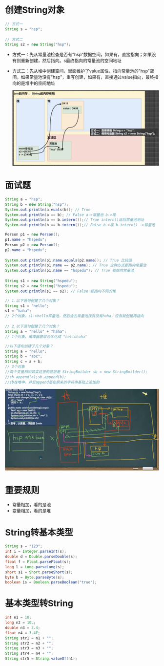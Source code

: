 # 创建String对象

```java
// 方式一
String s = "hsp";

// 方式二
String s2 = new String("hsp");
```

* 方式一：先从常量池检查是否有"hsp"数据空间，如果有，直接指向；如果没有则重新创建，然后指向。s最终指向的常量池的空间地址

* 方式二：先从堆中创建空间，里面维护了value属性，指向常量池的"hsp"空间。如果常量池没有"hsp"，重写创建，如果有，直接通过value指向，最终指向的是堆中的空间地址

  ![String创建方式不同的JVM内存分布图](../图片/String/stringJVM01.png)



# 面试题

```java
String a = "hsp";
String b = new String("hsp");
System.out.println(a.euals(b)); // True
System.out.println(a == b); // False a->常量池 b->堆
System.out.println(a == b.intern());// True intern()返回常量池地址
System.out.println(b == b.intern());// False b->堆 b.intern() ->常量池
```

```java
Person p1 = new Person();
p1.name = "hspedu";
Person p2 = new Person();
p2.name = "hspedu";

System.out.println(p1.name.equals(p2.name)); // True 比较值
System.out.println(p1.name == p2.name); // True 这种方式都指向常量池
System.out.println(p1.name == "hspedu"); // True 都指向常量池

String s1 = new String("hspedu");
String s2 = new String("hspedu");
System.out.println(s1 == s2); // False 都指向不同的堆
```

```java
// 1.以下语句创建了几个对象？
String s1 = "hello";
s1 = "haha";
// 2个对象，s1->hello常量池，然后会去常量池找有没有haha，没有就创建再指向

// 2.以下语句创建了几个对象？
String a = "hello" + "haha";
// 1个对象，编译器底层会优化成 "hellohaha"
```

```java
//以下语句创建了几个对象？
String a = "hello";
String b = "abc";
String c = a + b;
// 3个对象
//两个变量相加其实这里的底层是 StringBuilder sb = new StringBuilder();
//sb.append(a);sb.append(b);
//sb在堆中，并且append是在原来的字符串基础上追加的
```

![面试题](../图片/String/stringJVM02.png)

# 重要规则

* 常量相加，看的是池
* 变量相加，看的是堆

# String转基本类型

```java
String s = "123";
int i = Integer.parseInt(s);
double d = Double.parseDouble(s);
float f = Float.parseFloat(s);
long l = Long.parseLong(s);
short s1 = Short.parseShort(s);
byte b = Byte.parseByte(s);
boolean is = Boolean.parseBoolean("true");
```

# 基本类型转String

```java
int n1 = 10;
long n2 = 10L;
double n3 = 3.4;
float n4 = 3.4F;
String str1 = n1 + "";
String str2 = n2 + "";
String str3 = n3 + "";
String str4 = n4 + "";
String str5 = String.valueOf(n1);
```
